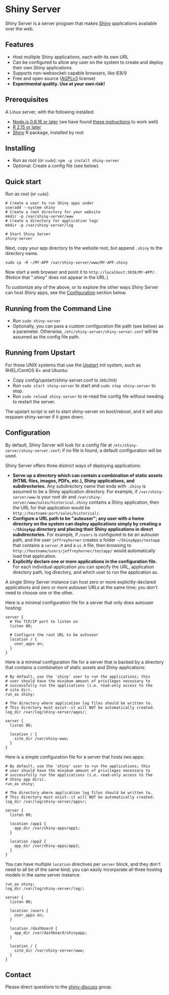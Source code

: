 # Shiny Server

Shiny Server is a server program that makes [Shiny](http://shiny.rstudio.org/) applications available over the web.

## Features

* Host multiple Shiny applications, each with its own URL
* Can be configured to allow any user on the system to create and deploy their own Shiny applications
* Supports non-websocket-capable browsers, like IE8/9
* Free and open source ([AGPLv3](http://www.gnu.org/licenses/agpl-3.0.html) license)
* **Experimental quality. Use at your own risk!**

## Prerequisites

A Linux server, with the following installed:

* [Node.js 0.8.16 or later](http://nodejs.org) (we have found [these instructions](https://github.com/joyent/node/wiki/Installing-Node.js-via-package-manager) to work well)
* [R 2.15 or later](http://www.r-project.org)
* [Shiny](https://github.com/rstudio/shiny) R package, installed by root

## Installing

* Run as root (or `sudo`): `npm -g install shiny-server`
* Optional: Create a config file (see below).

## Quick start

Run as root (or `sudo`):

```
# Create a user to run Shiny apps under
useradd --system shiny
# Create a root directory for your website
mkdir -p /var/shiny-server/www
# Create a directory for application logs
mkdir -p /var/shiny-server/log

# Start Shiny Server
shiny-server
```

Next, copy your app directory to the website root, but append `.shiny` to the directory name.
```
sudo cp -R ~/MY-APP /var/shiny-server/www/MY-APP.shiny
```

Now start a web browser and point it to `http://localhost:3838/MY-APP/`. (Notice that ".shiny" does not appear in the URL.)

To customize any of the above, or to explore the other ways Shiny Server can host Shiny apps, see the [Configuration](#configuration) section below.

## Running from the Command Line

* Run `sudo shiny-server`
* Optionally, you can pass a custom configuration file path (see below) as a parameter. Otherwise, `/etc/shiny-server/shiny-server.conf` will be assumed as the config file path.

## Running from Upstart

For those UNIX systems that use the [Upstart](http://upstart.ubuntu.com/) init system, such as RHEL/CentOS 6+ and Ubuntu:

* Copy config/upstart/shiny-server.conf to /etc/init/
* Run `sudo start shiny-server` to start and `sudo stop shiny-server` to stop.
* Run `sudo reload shiny-server` to re-read the config file without needing to restart the server.

The upstart script is set to start shiny-server on boot/reboot, and it will also
respawn shiny-server if it goes down.

## Configuration

By default, Shiny Server will look for a config file at `/etc/shiny-server/shiny-server.conf`; if no file is found, a default configuration will be used.

Shiny Server offers three distinct ways of deploying applications:

* **Serve up a directory which can contain a combination of static assets (HTML files, images, PDFs, etc.), Shiny applications, and subdirectories.** Any subdirectory name that ends with `.shiny` is assumed to be a Shiny application directory. For example, if `/var/shiny-server/www` is your root dir and `/var/shiny-server/www/sales/historical.shiny` contains a Shiny application, then the URL for that application would be `http://hostname:port/sales/historical/`.
* **Configure a URL path to be "autouser"; any user with a home directory on the system can deploy applications simply by creating a `~/ShinyApp` directory and placing their Shiny applications in direct subdirectories.** For example, if `/users` is configured to be an autouser path, and the user `jeffreyhorner` creates a folder `~/ShinyApps/testapp` that contains a `server.R` and a `ui.R` file, then browsing to `http://hostname/users/jeffreyhorner/testapp/` would automatically load that application.
* **Explicitly declare one or more applications in the configuration file.** For each individual application you can specify the URL, application directory path, log directory, and which user to run the application as.

A single Shiny Server instance can host zero or more explicitly-declared applications and zero or more autouser URLs at the same time; you don't need to choose one or the other.

Here is a minimal configuration file for a server that only does autouser hosting:

```
server {
  # The TCP/IP port to listen on
  listen 80;
  
  # Configure the root URL to be autouser
  location / {
    user_apps on;
  }
}
```

Here is a minimal configuration file for a server that is backed by a directory that contains a combination of static assets and Shiny applications:

```
# By default, use the 'shiny' user to run the applications; this
# user should have the minimum amount of privileges necessary to
# successfully run the applications (i.e. read-only access to the
# site dir).
run_as shiny;

# The directory where application log files should be written to.
# This directory must exist--it will NOT be automatically created.
log_dir /var/log/shiny-server/apps/;

server {
  listen 80;

  location / {
    site_dir /var/shiny-www;
  }
}
```

Here is a simple configuration file for a server that hosts two apps:

```
# By default, use the 'shiny' user to run the applications; this
# user should have the minimum amount of privileges necessary to
# successfully run the applications (i.e. read-only access to the
# Shiny app dirs).
run_as shiny;

# The directory where application log files should be written to.
# This directory must exist--it will NOT be automatically created.
log_dir /var/log/shiny-server/apps/;

server {
  listen 80;
  
  location /app1 {
    app_dir /var/shiny-apps/app1;
  }
  
  location /app2 {
    app_dir /var/shiny-apps/app2;
  }
}
```

You can have multiple `location` directives per `server` block, and they don't need to all be of the same kind; you can easily incorporate all three hosting models in the same server instance.

```
run_as shiny;
log_dir /var/log/shiny-server/log/;

server {
  listen 80;

  location /users {
    user_apps on;
  }

  location /dashboard {
    app_dir /var/dashboard/shinyapp;
  }

  location / {
    site_dir /var/shiny-server/www;
  }
}
```

<!--
```
server {
  listen 80;  # The TCP/IP port this server should listen on
  
  # Configure http://hostname/users
  location /users {
  	# Make this path autouser
  	user_apps on;
  	
  	# Uncomment the following line to require users to be a member
  	# of either the "shiny-users" or "power-users" groups
  	#
  	# members_of shiny-users power-users;
  }
  
  # Declare a Shiny application at http://hostname/app1
  location /app1 {
    # The path to the Shiny application directory
    app_dir /var/shiny-apps/app1;
    
    # The user the app should be run as. This user should have the
    # minimal amount of privileges necessary to successfully run
    # the application (i.e. read-only access to the Shiny app dir).
    run_as shiny;
    
    # The directory this application's logs should be written to.
    # You can have multiple applications configured with the same
    # log directory; the log filenames differ by application and
    # user.
    log_dir /var/log/shiny-apps/
  }
}
```
-->

## Contact

Please direct questions to the [shiny-discuss](https://groups.google.com/group/shiny-discuss) group.

